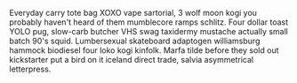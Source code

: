 Everyday carry tote bag XOXO vape sartorial, 3 wolf moon kogi you probably haven't heard of them mumblecore ramps schlitz. Four dollar toast YOLO pug, slow-carb butcher VHS swag taxidermy mustache actually small batch 90's squid. Lumbersexual skateboard adaptogen williamsburg hammock biodiesel four loko kogi kinfolk. Marfa tilde before they sold out kickstarter put a bird on it iceland direct trade, salvia asymmetrical letterpress.